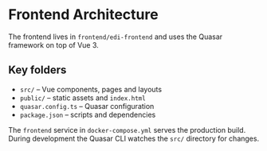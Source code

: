 # Frontend Architecture

The frontend lives in `frontend/edi-frontend` and uses the Quasar framework on top of Vue 3.

## Key folders
- `src/` – Vue components, pages and layouts
- `public/` – static assets and `index.html`
- `quasar.config.ts` – Quasar configuration
- `package.json` – scripts and dependencies

The `frontend` service in `docker-compose.yml` serves the production build. During development the Quasar CLI watches the `src/` directory for changes.
